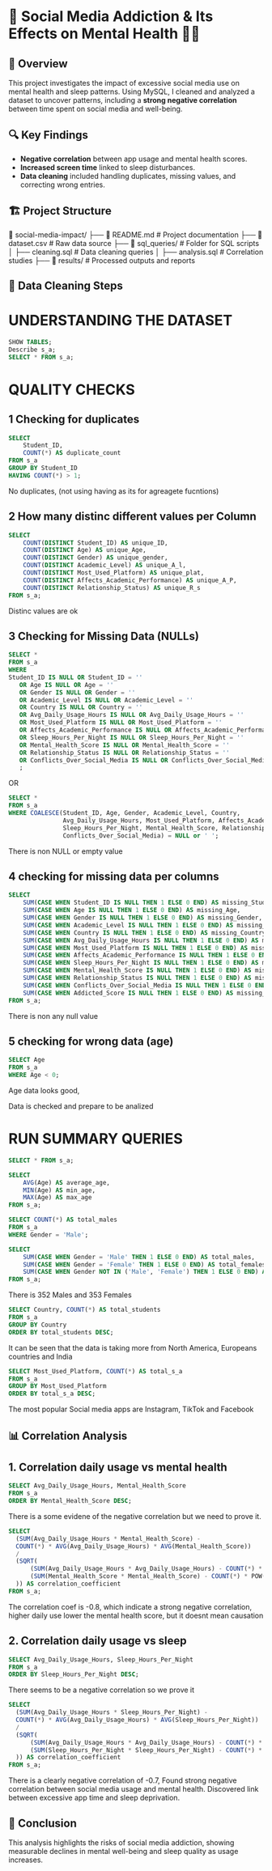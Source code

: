 # 📱 Social Media Addiction & Its Effects on Mental Health 😵‍💫

## 📌 Overview
This project investigates the impact of excessive social media use on mental health and sleep patterns. Using MySQL, I cleaned and analyzed a dataset to uncover patterns, including a **strong negative correlation** between time spent on social media and well-being.

## 🔍 Key Findings
- **Negative correlation** between app usage and mental health scores.
- **Increased screen time** linked to sleep disturbances.
- **Data cleaning** included handling duplicates, missing values, and correcting wrong entries.

## 🏗️ Project Structure
📂 social-media-impact/ 
├── 📄 README.md  # Project documentation 
├── 📄 dataset.csv  # Raw data source 
├── 📂 sql_queries/ # Folder for SQL scripts │ 
  ├── cleaning.sql  # Data cleaning queries │ 
  ├── analysis.sql  # Correlation studies 
├── 📂 results/ # Processed outputs and reports


## 🧹 Data Cleaning Steps

# UNDERSTANDING THE DATASET
```sql
SHOW TABLES;
Describe s_a;
SELECT * FROM s_a;
```

# QUALITY CHECKS 
## 1 Checking for duplicates
```sql
SELECT 
    Student_ID,  
    COUNT(*) AS duplicate_count
FROM s_a
GROUP BY Student_ID
HAVING COUNT(*) > 1;
```
No duplicates, (not using having as its for agreagete fucntions)


## 2 How many distinc different values per Column
```sql
SELECT 
    COUNT(DISTINCT Student_ID) AS unique_ID,
    COUNT(DISTINCT Age) AS unique_Age,
    COUNT(DISTINCT Gender) AS unique_gender,
    COUNT(DISTINCT Academic_Level) AS unique_A_l,
    COUNT(DISTINCT Most_Used_Platform) AS unique_plat,
    COUNT(DISTINCT Affects_Academic_Performance) AS unique_A_P,
    COUNT(DISTINCT Relationship_Status) AS unique_R_s
FROM s_a;
```
Distinc values are ok 


## 3 Checking for Missing Data (NULLs)
```sql
SELECT * 
FROM s_a 
WHERE 
Student_ID IS NULL OR Student_ID = ''
   OR Age IS NULL OR Age = ''
   OR Gender IS NULL OR Gender = ''
   OR Academic_Level IS NULL OR Academic_Level = ''
   OR Country IS NULL OR Country = ''
   OR Avg_Daily_Usage_Hours IS NULL OR Avg_Daily_Usage_Hours = ''
   OR Most_Used_Platform IS NULL OR Most_Used_Platform = ''
   OR Affects_Academic_Performance IS NULL OR Affects_Academic_Performance = ''
   OR Sleep_Hours_Per_Night IS NULL OR Sleep_Hours_Per_Night = ''
   OR Mental_Health_Score IS NULL OR Mental_Health_Score = ''
   OR Relationship_Status IS NULL OR Relationship_Status = ''
   OR Conflicts_Over_Social_Media IS NULL OR Conflicts_Over_Social_Media = ''
   ;
```
OR 

```sql
SELECT * 
FROM s_a 
WHERE COALESCE(Student_ID, Age, Gender, Academic_Level, Country, 
               Avg_Daily_Usage_Hours, Most_Used_Platform, Affects_Academic_Performance, 
               Sleep_Hours_Per_Night, Mental_Health_Score, Relationship_Status, 
               Conflicts_Over_Social_Media) = NULL or ' ';
```
There is non NULL or empty value

## 4 checking for missing data per columns
```sql
SELECT 
    SUM(CASE WHEN Student_ID IS NULL THEN 1 ELSE 0 END) AS missing_Student_ID,
    SUM(CASE WHEN Age IS NULL THEN 1 ELSE 0 END) AS missing_Age,
    SUM(CASE WHEN Gender IS NULL THEN 1 ELSE 0 END) AS missing_Gender,
    SUM(CASE WHEN Academic_Level IS NULL THEN 1 ELSE 0 END) AS missing_Academic_Level,
    SUM(CASE WHEN Country IS NULL THEN 1 ELSE 0 END) AS missing_Country,
    SUM(CASE WHEN Avg_Daily_Usage_Hours IS NULL THEN 1 ELSE 0 END) AS missing_Avg_Daily_Usage_Hours,
    SUM(CASE WHEN Most_Used_Platform IS NULL THEN 1 ELSE 0 END) AS missing_Most_Used_Platform,
    SUM(CASE WHEN Affects_Academic_Performance IS NULL THEN 1 ELSE 0 END) AS missing_Affects_Academic_Performance,
    SUM(CASE WHEN Sleep_Hours_Per_Night IS NULL THEN 1 ELSE 0 END) AS missing_Sleep_Hours_Per_Night,
    SUM(CASE WHEN Mental_Health_Score IS NULL THEN 1 ELSE 0 END) AS missing_Mental_Health_Score,
    SUM(CASE WHEN Relationship_Status IS NULL THEN 1 ELSE 0 END) AS missing_Relationship_Status,
    SUM(CASE WHEN Conflicts_Over_Social_Media IS NULL THEN 1 ELSE 0 END) AS missing_Conflicts_Over_Social_Media,
    SUM(CASE WHEN Addicted_Score IS NULL THEN 1 ELSE 0 END) AS missing_Addicted_Score
FROM s_a;
```
There is non any null value

## 5 checking for wrong data (age)
```sql
SELECT Age
FROM s_a
WHERE Age < 0;
```
Age data looks good, 
    
Data is checked and prepare to be analized 

# RUN SUMMARY QUERIES

```sql
SELECT * FROM s_a;
```
```sql
SELECT
    AVG(Age) AS average_age,
    MIN(Age) AS min_age,
    MAX(Age) AS max_age
FROM s_a;
```
```sql
SELECT COUNT(*) AS total_males
FROM s_a
WHERE Gender = 'Male';
```
```sql
SELECT 
	SUM(CASE WHEN Gender = 'Male' THEN 1 ELSE 0 END) AS total_males,
    SUM(CASE WHEN Gender = 'Female' THEN 1 ELSE 0 END) AS total_females,
    SUM(CASE WHEN Gender NOT IN ('Male', 'Female') THEN 1 ELSE 0 END) AS total_other_genders
FROM s_a;
```
There is 352 Males and 353 Females

```sql
SELECT Country, COUNT(*) AS total_students
FROM s_a
GROUP BY Country
ORDER BY total_students DESC;
```
It can be seen that the data is taking more from North America, Europeans countries and India
```sql
SELECT Most_Used_Platform, COUNT(*) AS total_s_a
FROM s_a
GROUP BY Most_Used_Platform
ORDER BY total_s_a DESC;
```
The most popular Social media apps are Instagram, TikTok and Facebook
        

## 📊 Correlation Analysis

## 1. Correlation daily usage vs mental health 
  ```sql
SELECT Avg_Daily_Usage_Hours, Mental_Health_Score
FROM s_a
ORDER BY Mental_Health_Score DESC;
  ```
There is a some evidene of the negative correlation but we need to prove it. 
  ```sql
SELECT 
    (SUM(Avg_Daily_Usage_Hours * Mental_Health_Score) - 
    COUNT(*) * AVG(Avg_Daily_Usage_Hours) * AVG(Mental_Health_Score))
    /
    (SQRT(
        (SUM(Avg_Daily_Usage_Hours * Avg_Daily_Usage_Hours) - COUNT(*) * POW(AVG(Avg_Daily_Usage_Hours), 2)) *
        (SUM(Mental_Health_Score * Mental_Health_Score) - COUNT(*) * POW(AVG(Mental_Health_Score), 2))
    )) AS correlation_coefficient
FROM s_a;
  ```
The correlation coef is -0.8, which indicate a strong negative correlation, higher daily use lower the mental health score, but it doesnt mean causation

## 2. Correlation daily usage vs sleep
   ```sql
SELECT Avg_Daily_Usage_Hours, Sleep_Hours_Per_Night
FROM s_a
ORDER BY Sleep_Hours_Per_Night DESC;
  ```  
There seems to be a negative correlation so we prove it
  ```sql
SELECT 
    (SUM(Avg_Daily_Usage_Hours * Sleep_Hours_Per_Night) - 
    COUNT(*) * AVG(Avg_Daily_Usage_Hours) * AVG(Sleep_Hours_Per_Night))
    /
    (SQRT(
        (SUM(Avg_Daily_Usage_Hours * Avg_Daily_Usage_Hours) - COUNT(*) * POW(AVG(Avg_Daily_Usage_Hours), 2)) *
        (SUM(Sleep_Hours_Per_Night * Sleep_Hours_Per_Night) - COUNT(*) * POW(AVG(Sleep_Hours_Per_Night), 2))
    )) AS correlation_coefficient
FROM s_a;
  ```  
There is a clearly negative correlation of -0.7, Found strong negative correlation between social media usage and mental health. Discovered link between excessive app time and sleep deprivation.

## 📝 Conclusion
This analysis highlights the risks of social media addiction, showing measurable declines in mental well-being and sleep quality as usage increases.
